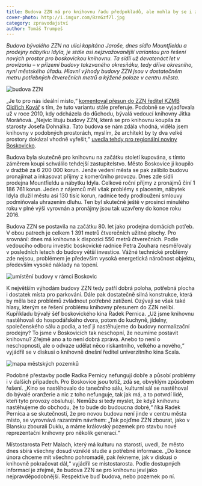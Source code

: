 ```yaml
---
title: Budova ZZN má pro knihovnu řadu předpokladů, ale mohla by se i zbourat
cover-photo: http://i.imgur.com/BznGzf7l.jpg
category: zpravodajství
author: Tomáš Trumpeš
---
```


*Budova bývalého ZZN na ulici kapitána Jaroše, dnes sídlo Mountfieldu a prodejny nábytku Idyla, je stále asi nejzvažovanější variantou pro řešení nových prostor pro boskovickou knihovnu. Ta sídlí už devatenáct let v provizoriu – v přízemí budovy takzvaného okresňáku, tedy dříve okresního, nyní městského úřadu. Hlavní výhody budovy ZZN jsou v dostatečném metru potřebných čtverečních metrů a kýžené poloze v centru města.*

<img src="http://i.imgur.com/BznGzf7.jpg" alt="budova ZZN" class="img-responsive img-popup" data-author="Tomáš Znamenáček">

„Je to pro nás ideální místo,“ [komentoval přesun do ZZN ředitel KZMB Oldřich Kovář](/clanky/2016/01/knihovna.html) s tím, že tuto variantu stále preferuje. Podobně se vyjadřovala už v roce 2010, kdy odcházela do důchodu, bývalá vedoucí knihovny Jitka Moráňová. „Nejvíc lituju budovy ZZN, která se pro knihovnu koupila za starosty Josefa Dohnálka. Tato budova se nám zdála vhodná, viděla jsem knihovny v podobných prostorách, myslím, že architekt by ty dva velké prostory dokázal vhodně vyřešit,“ [uvedla tehdy pro regionální noviny Boskovicko](http://stare.boskovicko.cz/cislo.phtml?iss_id=401#art_13617).

Budova byla skutečně pro knihovnu na začátku století kupována, s tímto záměrem koupi schválilo tehdejší zastupitelstvo. Město Boskovice ji koupilo v dražbě za 6 200 000 korun. Jenže vedení města se pak zalíbilo budovu pronajímat a inkasovat příjmy z komerčního provozu. Dnes zde sídlí prodejna Mountfieldu a nábytku Idyla. Celkové roční příjmy z pronájmů činí 1 186 761 korun. Jeden z nájemců měl však problémy s placením, nábytek Idyla dlužil městu asi 130 tisíc korun, radnice tedy prodloužení smlouvy podmiňovala uhrazením dluhu. Ten byl skutečně ještě v prosinci minulého roku v plné výši vyrovnán a pronájmy jsou tak uzavřeny do konce roku 2016.

Budova ZZN se postavila na začátku 80. let jako prodejna domácích potřeb. V obou patrech je celkem 1 391 metrů čtverečních užitné plochy. Pro srovnání: dnes má knihovna k dispozici 550 metrů čtverečních. Podle vedoucího odboru investic boskovické radnice Petra Zouhara nesměřovaly v posledních letech do budovy větší investice. Vážné technické problémy zde nejsou, problémem je především vysoká energetická náročnost objektu, především vysoké náklady na topení.

<img src="http://i.imgur.com/dvc7wtf.png" alt="umístění budovy v rámci Boskovic" class="img-responsive img-framed img-popup" data-author="Mapy.cz">

K největším výhodám budovy ZZN tedy patří dobrá poloha, potřebná plocha i dostatek místa pro parkování. Dále pak dostatečně silná konstrukce, která by měla bez problémů zvládnout potřebné zatížení. Ozývají se však také hlasy, kterým se řešení problému knihovny přesunem do ZZN nelíbí. Kupříkladu bývalý šéf boskovického kina Radek Pernica. „Už jsme knihovnu nastěhovali do hospodářského dvora, potom do kuchyně, jídelny, společenského sálu a podia, a teď ji nastěhujeme do budovy normalizační prodejny? To jsme v Boskovicích tak neschopní, že neumíme postavit knihovnu? Zřejmě ano a to není dobrá zpráva. Anebo to není o neschopnosti, ale o odvaze udělat něco riskantního, velkého a nového,“ vyjádřil se v diskusi o knihovně dnešní ředitel univerzitního kina Scala.

<img src="http://i.imgur.com/Ttm2JL2.jpg" alt="mapa městských pozemků" class="img-responsive img-popup" data-author="ČÚZK">

Podobné přestavby podle Radka Pernicy nefungují dobře a působí problémy i v dalších případech. Pro Boskovice jsou totiž, zdá se, obvyklým způsobem řešení. „Kino se nastěhovalo do tanečního sálu, kulturní sál se nastěhoval do bývalé oranžerie a nic z toho nefunguje, tak jak má, a to potvrdí lidé, kteří tyto provozy obsluhují. Nemůžu si tedy myslet, že když knihovnu nastěhujeme do obchodu, že to bude do budoucna dobré,“ říká Radek Pernica a se skutečností, že pro novou budovu není jinde v centru města místo, se vyrovnává razantním návrhem: „Tak pojďme ZZN zbourat, jako v Blansku zbourali Duklu, a máme královský pozemek pro stavbu nové reprezentační knihovny pro několik generací.“

Místostarosta Petr Malach, který má kulturu na starosti, uvedl, že město dnes sbírá všechny dosud vzniklé studie a potřebné informace. „Do konce února chceme mít všechno pohromadě, pak řekneme, jak v diskusi o knihovně pokračovat dál,“ vyjádřil se místostarosta. Podle dostupných informací je zřejmé, že budova ZZN se pro knihovnu jeví jako nejpravděpodobnější. Respektive buď budova, nebo pozemek po ní.